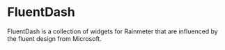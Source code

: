 # FluentDash
FluentDash is a collection of widgets for Rainmeter that are influenced by the fluent design from Microsoft.
